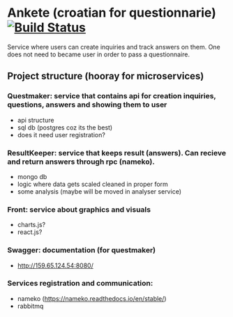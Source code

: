 # Ankete (croatian for questionnarie) [![Build Status](https://travis-ci.org/GrailFinder/questionnaire.svg?branch=dev)](https://travis-ci.org/GrailFinder/questionnaire)

Service where users can create inquiries and track answers on them.
One does not need to became user in order to pass a questionnaire.

## Project structure (hooray for microservices)

### Questmaker: service that contains api for creation inquiries, questions, answers and showing them to user
- api structure
- sql db (postgres coz its the best)
- does it need user registration?

### ResultKeeper: service that keeps result (answers). Can recieve and return answers through rpc (nameko).
- mongo db
- logic where data gets scaled cleaned in proper form
- some analysis (maybe will be moved in analyser service)

### Front: service about graphics and visuals
- charts.js?
- react.js?

### Swagger: documentation (for questmaker)
- http://159.65.124.54:8080/

### Services registration and communication:
- nameko (https://nameko.readthedocs.io/en/stable/)
- rabbitmq
